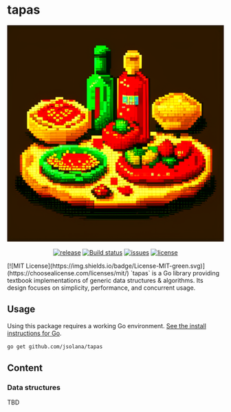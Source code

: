 # tapas

<p align="center"><img src="logo.png" alt="atelier logo"/></p>
<p align="center">
    <a href="https://github.com/jsolana/tapas/releases"><img src="https://img.shields.io/github/release/jsolana/tapas.svg" alt="release"></a>
    <a href="https://github.com/jsolana/tapas/actions/workflows/build.yml"><img src="https://github.com/jsolana/tapas/actions/workflows/build.yml/badge.svg" alt="Build status"></a>
    <a href="https://github.com/jsolana/tapas/issues"><img src="https://img.shields.io/github/issues/jsolana/tapas.svg?style=flat-square" alt="issues"></a>
    <a href="https://github.com/jsolana/tapas/blob/master/LICENSE"><img src="https://img.shields.io/badge/License-Apache%202.0-blue.svg" alt="license"></a>
</p>
[![MIT License](https://img.shields.io/badge/License-MIT-green.svg)](https://choosealicense.com/licenses/mit/)
`tapas` is a Go library providing textbook implementations of generic data structures & algorithms. Its design focuses on simplicity, performance, and concurrent usage.

## Usage

Using this package requires a working Go environment. [See the install instructions for Go](http://golang.org/doc/install.html).

```bash
go get github.com/jsolana/tapas
```

## Content

### Data structures

TBD
